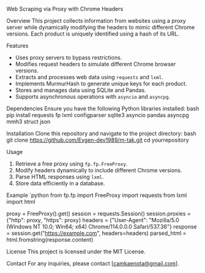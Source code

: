 Web Scraping via Proxy with Chrome Headers

Overview
This project collects information from websites using a proxy server while dynamically modifying the headers to mimic different Chrome versions. Each product is uniquely identified using a hash of its URL.

Features
- Uses proxy servers to bypass restrictions.
- Modifies request headers to simulate different Chrome browser versions.
- Extracts and processes web data using `requests` and `lxml`.
- Implements MurmurHash to generate unique keys for each product.
- Stores and manages data using SQLite and Pandas.
- Supports asynchronous operations with `asyncio` and `asyncpg`.

Dependencies
Ensure you have the following Python libraries installed:
bash
pip install requests fp lxml configparser sqlite3 asyncio pandas asyncpg mmh3 struct json


Installation
Clone this repository and navigate to the project directory:
bash
git clone https://github.com/Evgen-dev1989/m-tak.git
cd yourrepository

Usage
1. Retrieve a free proxy using `fp.fp.FreeProxy`.
2. Modify headers dynamically to include different Chrome versions.
3. Parse HTML responses using `lxml`.
4. Store data efficiently in a database.

Example
`python
from fp.fp import FreeProxy
import requests
from lxml import html

proxy = FreeProxy().get()
session = requests.Session()
session.proxies = {"http": proxy, "https": proxy}
headers = {"User-Agent": "Mozilla/5.0 (Windows NT 10.0; Win64; x64) Chrome/114.0.0.0 Safari/537.36"}
response = session.get("https://example.com", headers=headers)
parsed_html = html.fromstring(response.content)

License
This project is licensed under the MIT License.

Contact
For any inquiries, please contact [camkaenota@gmail.com].

